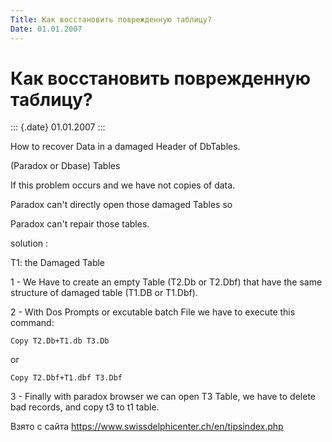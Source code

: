 ```yaml
---
Title: Как восстановить поврежденную таблицу?
Date: 01.01.2007
---
```



Как восстановить поврежденную таблицу?
======================================

::: {.date}
01.01.2007
:::

How to recover Data in a damaged Header of DbTables.

(Paradox or Dbase) Tables

If this problem occurs and we have not copies of data.

Paradox can\'t directly open those damaged Tables so

Paradox can\'t repair those tables.

solution :

T1: the Damaged Table

1 - We Have to create an empty Table (T2.Db or T2.Dbf)
that have the same structure of damaged table (T1.DB or T1.Dbf).

2 - With Dos Prompts or excutable batch File we have to
execute this command:

    Copy T2.Db+T1.db T3.Db

or

    Copy T2.Dbf+T1.dbf T3.Dbf

3 - Finally with paradox browser we can open T3 Table,
we have to delete bad records,
and copy t3 to t1 table.

Взято с сайта <https://www.swissdelphicenter.ch/en/tipsindex.php>
